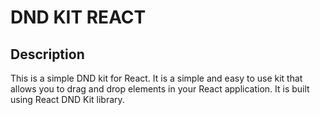# DND KIT REACT

## Description

This is a simple DND kit for React. It is a simple and easy to use kit that allows you to drag and drop elements in your React application. It is built using React DND Kit library.
